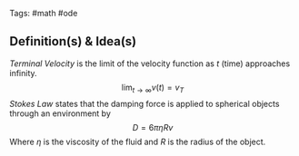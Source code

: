 Tags: #math  #ode 
## Definition(s) & Idea(s)
*Terminal Velocity* is the limit of the velocity function as $t$ (time) approaches infinity.$$\lim_{t\rightarrow\infty}v(t)=v_T$$
*Stokes Law* states that the damping force is applied to spherical objects through an environment by$$D=6\pi\eta Rv$$
Where $\eta$ is the viscosity of the fluid and $R$ is the radius of the object.

